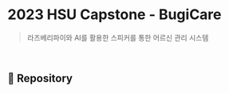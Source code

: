 # 2023 HSU Capstone - BugiCare

> 라즈베리파이와 AI를 활용한 스피커를 통한 어르신 관리 시스템

</br>

## 📌 Repository

[SpringBoot Server]: https://github.com/BugiCare/BugiCareServer_SpringBoo	"SpringBoot Server"
[Flask Server]: https://github.com/BugiCare/BugiCareServer_Flask
[Admin App]: https://github.com/BugiCare/BugiCareAdminApp
[User App]: https://github.com/BugiCare/BugiCareUserApp
[Admin Web]: https://github.com/BugiCare/BugiCare_Website

